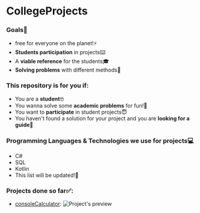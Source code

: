 # CollegeProjects
### Goals🎯
- free for everyone on the planet!⚡
- **Students participation** in projects⌨️
- A **viable reference** for the students🎓
- **Solving problems** with different methods🧠 

### This repository is for you if:
- You are a **student**🤓
- You wanna solve some **academic problems** for fun!👾
- You want to **participate** in student projects😇
- You haven't found a solution for your project and you are **looking for a guide**🤯


### Programming Languages & Technologies we use for projects💻
- C# 
- SQL
- Kotlin
- This list will be updated!💯

### Projects done so far✅:
- [consoleCalculator](https://github.com/MehdiArman/CollegeProjects/tree/main/C%23/loops/consoleCalculator):
  ![Project's preview](https://github.com/MehdiArman/CollegeProjects/blob/main/C%23/loops/consoleCalculator/consoleCalculator.png)
